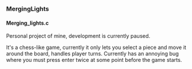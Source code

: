 ### MergingLights
#### Merging_lights.c
Personal project of mine, development is currently paused.

It's a chess-like game, currently it only lets you select a piece and move it around the board, handles player turns. Currently has an annoying bug where you must press enter twice at some point before the game starts.